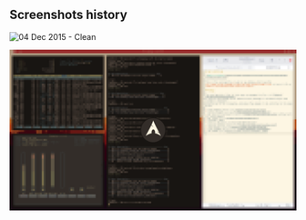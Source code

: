 ## Screenshots history

![04 Dec 2015 - Clean](2015-02-12-clean.png)

![04 Dec 2015 - Lock](2015-12-04-lock.png)
